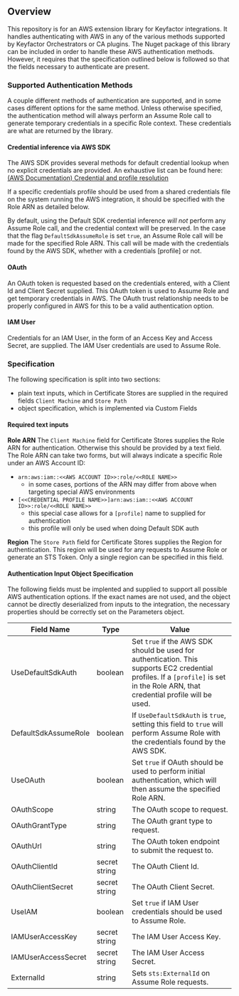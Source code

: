 ## Overview
This repository is for an AWS extension library for Keyfactor integrations. It handles authenticating with AWS in any of the various methods supported by Keyfactor Orchestrators or CA plugins.
The Nuget package of this library can be included in order to handle these AWS authentication methods. However, it requires that the specification outlined below is followed so that the fields necessary to authenticate are present.

### Supported Authentication Methods
A couple different methods of authentication are supported, and in some cases different options for the same method.
Unless otherwise specified, the authentication method will always perform an Assume Role call to generate temporary credentials in a specific Role context. These credentials are what are returned by the library.

#### Credential inference via AWS SDK
The AWS SDK provides several methods for default credential lookup when no explicit credentials are provided.
An exhaustive list can be found here: [(AWS Documentation) Credential and profile resolution](https://docs.aws.amazon.com/sdk-for-net/v4/developer-guide/creds-assign.html)

If a specific credentials profile should be used from a shared credentials file on the system running the AWS integration, it should be specified with the Role ARN as detailed below.

By default, using the Default SDK credential inference _will not_ perform any Assume Role call, and the credential context will be preserved.
In the case that the flag `DefaultSdkAssumeRole` is set `true`, an Assume Role call will be made for the specified Role ARN. This call will be made with the credentials found by the AWS SDK, whether with a credentials [profile] or not.

#### OAuth
An OAuth token is requested based on the credentials entered, with a Client Id and Client Secret supplied. This OAuth token is used to Assume Role and get temporary credentials in AWS.
The OAuth trust relationship needs to be properly configured in AWS for this to be a valid authentication option.

#### IAM User
Credentials for an IAM User, in the form of an Access Key and Access Secret, are supplied. The IAM User credentials are used to Assume Role.

### Specification
The following specification is split into two sections:
- plain text inputs, which in Certificate Stores are supplied in the required fields `Client Machine` and `Store Path`
- object specification, which is implemented via Custom Fields

#### Required text inputs
__Role ARN__
The `Client Machine` field for Certificate Stores supplies the Role ARN for authentication. Otherwise this should be provided by a text field.
The Role ARN can take two forms, but will always indicate a specific Role under an AWS Account ID:
- `arn:aws:iam::<<AWS ACCOUNT ID>>:role/<<ROLE NAME>>`
    - in some cases, portions of the ARN may differ from above when targeting special AWS environments
- `[<<CREDENTIAL PROFILE NAME>>]arn:aws:iam::<<AWS ACCOUNT ID>>:role/<<ROLE NAME>>`
    - this special case allows for a `[profile]` name to supplied for authentication
    - this profile will only be used when doing Default SDK auth

__Region__
The `Store Path` field for Certificate Stores supplies the Region for authentication. This region will be used for any requests to Assume Role or generate an STS Token.
Only a single region can be specified in this field.

#### Authentication Input Object Specification
The following fields must be implented and supplied to support all possible AWS authentication options. If the exact names are not used, and the object cannot be directly deserialized from inputs to the integration, the necessary properties should be correctly set on the Parameters object.

| Field Name | Type | Value |
| - | - | - |
| UseDefaultSdkAuth | boolean | Set `true` if the AWS SDK should be used for authentication. This supports EC2 credential profiles. If a `[profile]` is set in the Role ARN, that credential profile will be used. |
| DefaultSdkAssumeRole | boolean | If `UseDefaultSdkAuth` is `true`, setting this field to `true` will perform Assume Role with the credentials found by the AWS SDK. |
| UseOAuth | boolean | Set `true` if OAuth should be used to perform initial authentication, which will then assume the specified Role ARN. |
| OAuthScope | string | The OAuth scope to request. |
| OAuthGrantType | string | The OAuth grant type to request. |
| OAuthUrl | string | The OAuth token endpoint to submit the request to. |
| OAuthClientId | secret string | The OAuth Client Id. |
| OAuthClientSecret | secret string | The OAuth Client Secret. |
| UseIAM | boolean | Set `true` if IAM User credentials should be used to Assume Role. |
| IAMUserAccessKey | secret string | The IAM User Access Key. |
| IAMUserAccessSecret | secret string | The IAM User Access Secret. |
| ExternalId | string | Sets `sts:ExternalId` on Assume Role requests. |
